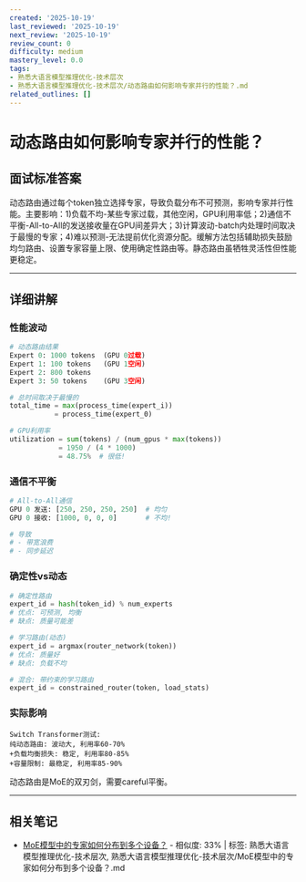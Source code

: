 ```yaml
---
created: '2025-10-19'
last_reviewed: '2025-10-19'
next_review: '2025-10-19'
review_count: 0
difficulty: medium
mastery_level: 0.0
tags:
- 熟悉大语言模型推理优化-技术层次
- 熟悉大语言模型推理优化-技术层次/动态路由如何影响专家并行的性能？.md
related_outlines: []
---
```


# 动态路由如何影响专家并行的性能？

## 面试标准答案

动态路由通过每个token独立选择专家，导致负载分布不可预测，影响专家并行性能。主要影响：1)负载不均-某些专家过载，其他空闲，GPU利用率低；2)通信不平衡-All-to-All的发送接收量在GPU间差异大；3)计算波动-batch内处理时间取决于最慢的专家；4)难以预测-无法提前优化资源分配。缓解方法包括辅助损失鼓励均匀路由、设置专家容量上限、使用确定性路由等。静态路由虽牺牲灵活性但性能更稳定。

---

## 详细讲解

### 性能波动

```python
# 动态路由结果
Expert 0: 1000 tokens  (GPU 0过载)
Expert 1: 100 tokens   (GPU 1空闲)
Expert 2: 800 tokens
Expert 3: 50 tokens    (GPU 3空闲)

# 总时间取决于最慢的
total_time = max(process_time(expert_i))
           = process_time(expert_0)

# GPU利用率
utilization = sum(tokens) / (num_gpus * max(tokens))
            = 1950 / (4 * 1000)
            = 48.75%  # 很低!
```

### 通信不平衡

```python
# All-to-All通信
GPU 0 发送: [250, 250, 250, 250]  # 均匀
GPU 0 接收: [1000, 0, 0, 0]       # 不均!

# 导致
# - 带宽浪费
# - 同步延迟
```

### 确定性vs动态

```python
# 确定性路由
expert_id = hash(token_id) % num_experts
# 优点: 可预测, 均衡
# 缺点: 质量可能差

# 学习路由(动态)
expert_id = argmax(router_network(token))
# 优点: 质量好
# 缺点: 负载不均

# 混合: 带约束的学习路由
expert_id = constrained_router(token, load_stats)
```

### 实际影响

```
Switch Transformer测试:
纯动态路由: 波动大, 利用率60-70%
+负载均衡损失: 稳定, 利用率80-85%
+容量限制: 最稳定, 利用率85-90%
```

动态路由是MoE的双刃剑，需要careful平衡。


---

## 相关笔记
<!-- 自动生成 -->

- [MoE模型中的专家如何分布到多个设备？](notes/熟悉大语言模型推理优化-技术层次/MoE模型中的专家如何分布到多个设备？.md) - 相似度: 33% | 标签: 熟悉大语言模型推理优化-技术层次, 熟悉大语言模型推理优化-技术层次/MoE模型中的专家如何分布到多个设备？.md

